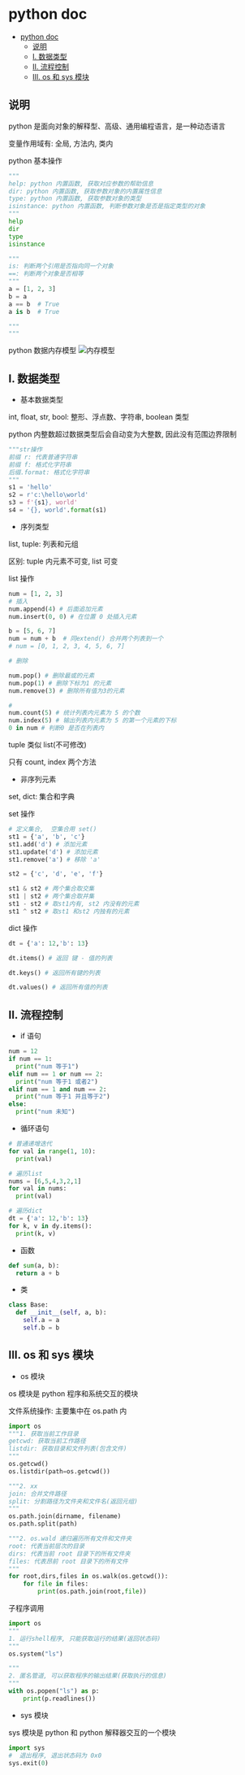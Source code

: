 # python doc

- [python doc](#python-doc)
  - [说明](#说明)
  - [I. 数据类型](#i-数据类型)
  - [II. 流程控制](#ii-流程控制)
  - [III. os 和 sys 模块](#iii-os-和-sys-模块)

## 说明

python 是面向对象的解释型、高级、通用编程语言，是一种动态语言

变量作用域有: 全局, 方法内, 类内

python 基本操作

```python
"""
help: python 内置函数, 获取对应参数的帮助信息
dir: python 内置函数, 获取参数对象的内置属性信息
type: python 内置函数, 获取参数对象的类型
isinstance: python 内置函数, 判断参数对象是否是指定类型的对象
"""
help
dir
type
isinstance

"""
is: 判断两个引用是否指向同一个对象
==: 判断两个对象是否相等
"""
a = [1, 2, 3]
b = a
a == b  # True
a is b  # True

"""
"""
```

python 数据内存模型
![内存模型](../image/../img/python-memorymodel.png)

## I. 数据类型

- 基本数据类型

int, float, str, bool: 整形、浮点数、字符串, boolean 类型

python 内整数超过数据类型后会自动变为大整数, 因此没有范围边界限制

```python
"""str操作
前缀 r: 代表普通字符串
前缀 f: 格式化字符串
后缀.format: 格式化字符串
"""
s1 = 'hello'
s2 = r'c:\hello\world'
s3 = f'{s1}, world'
s4 = '{}, world'.format(s1)
```

- 序列类型

list, tuple: 列表和元组

区别: tuple 内元素不可变, list 可变

list 操作

```python
num = [1, 2, 3]
# 插入
num.append(4) # 后面追加元素
num.insert(0, 0) # 在位置 0 处插入元素

b = [5, 6, 7]
num = num + b  # 同extend() 合并两个列表到一个
# num = [0, 1, 2, 3, 4, 5, 6, 7]

# 删除

num.pop() # 删除最或的元素
num.pop(1) # 删除下标为1 的元素
num.remove(3) # 删除所有值为3的元素

#
num.count(5) # 统计列表内元素为 5 的个数
num.index(5) # 输出列表内元素为 5 的第一个元素的下标
0 in num # 判断0 是否在列表内
```

tuple 类似 list(不可修改)

只有 count, index 两个方法

- 非序列元素

set, dict: 集合和字典

set 操作

```python
# 定义集合,  空集合用 set()
st1 = {'a', 'b', 'c'}
st1.add('d') # 添加元素
st1.update('d') # 添加元素
st1.remove('a') # 移除 'a'

st2 = {'c', 'd', 'e', 'f'}

st1 & st2 # 两个集合取交集
st1 | st2 # 两个集合取并集
st1 - st2 # 取st1内有, st2 内没有的元素
st1 ^ st2 # 取st1 和st2 内独有的元素
```

dict 操作

```python
dt = {'a': 12,'b': 13}

dt.items() # 返回 键 - 值的列表

dt.keys() # 返回所有键的列表

dt.values() # 返回所有值的列表
```

## II. 流程控制

- if 语句

```python
num = 12
if num == 1:
  print("num 等于1")
elif num == 1 or num == 2:
  print("num 等于1 或者2")
elif num == 1 and num == 2:
  print("num 等于1 并且等于2")
else:
  print("num 未知")
```

- 循环语句

```python
# 普通递增迭代
for val in range(1, 10):
  print(val)

# 遍历list
nums = [6,5,4,3,2,1]
for val in nums:
  print(val)

# 遍历dict
dt = {'a': 12,'b': 13}
for k, v in dy.items():
  print(k, v)
```

- 函数

```python
def sum(a, b):
  return a + b
```

- 类

```python
class Base:
  def __init__(self, a, b):
    self.a = a
    self.b = b
```

## III. os 和 sys 模块

- os 模块

os 模块是 python 程序和系统交互的模块

文件系统操作: 主要集中在 os.path 内

```python
import os
"""1. 获取当前工作目录
getcwd: 获取当前工作路径
listdir: 获取目录和文件列表(包含文件)
"""
os.getcwd()
os.listdir(path=os.getcwd())

"""2. xx
join: 合并文件路径
split: 分割路径为文件夹和文件名(返回元组)
"""
os.path.join(dirname, filename)
os.path.split(path)

"""2. os.wald 递归遍历所有文件和文件夹
root: 代表当前层次的目录
dirs: 代表当前 root 目录下的所有文件夹
files: 代表昂前 root 目录下的所有文件
"""
for root,dirs,files in os.walk(os.getcwd()):
    for file in files:
        print(os.path.join(root,file))
```

子程序调用

```python
import os
"""
1. 运行shell程序, 只能获取运行的结果(返回状态码)
"""
os.system("ls")

"""
2. 匿名管道, 可以获取程序的输出结果(获取执行的信息)
"""
with os.popen("ls") as p:
    print(p.readlines())
```

- sys 模块

sys 模块是 python 和 python 解释器交互的一个模块

```python
import sys
#  退出程序, 退出状态码为 0x0
sys.exit(0)
```
